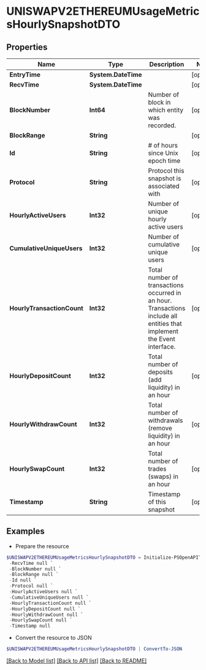 # UNISWAPV2ETHEREUMUsageMetricsHourlySnapshotDTO
## Properties

Name | Type | Description | Notes
------------ | ------------- | ------------- | -------------
**EntryTime** | **System.DateTime** |  | [optional] 
**RecvTime** | **System.DateTime** |  | [optional] 
**BlockNumber** | **Int64** | Number of block in which entity was recorded. | [optional] 
**BlockRange** | **String** |  | [optional] 
**Id** | **String** | # of hours since Unix epoch time | [optional] 
**Protocol** | **String** | Protocol this snapshot is associated with | [optional] 
**HourlyActiveUsers** | **Int32** | Number of unique hourly active users | [optional] 
**CumulativeUniqueUsers** | **Int32** | Number of cumulative unique users | [optional] 
**HourlyTransactionCount** | **Int32** | Total number of transactions occurred in an hour. Transactions include all entities that implement the Event interface. | [optional] 
**HourlyDepositCount** | **Int32** |  Total number of deposits (add liquidity) in an hour | [optional] 
**HourlyWithdrawCount** | **Int32** | Total number of withdrawals (remove liquidity) in an hour | [optional] 
**HourlySwapCount** | **Int32** | Total number of trades (swaps) in an hour | [optional] 
**Timestamp** | **String** | Timestamp of this snapshot | [optional] 

## Examples

- Prepare the resource
```powershell
$UNISWAPV2ETHEREUMUsageMetricsHourlySnapshotDTO = Initialize-PSOpenAPIToolsUNISWAPV2ETHEREUMUsageMetricsHourlySnapshotDTO  -EntryTime null `
 -RecvTime null `
 -BlockNumber null `
 -BlockRange null `
 -Id null `
 -Protocol null `
 -HourlyActiveUsers null `
 -CumulativeUniqueUsers null `
 -HourlyTransactionCount null `
 -HourlyDepositCount null `
 -HourlyWithdrawCount null `
 -HourlySwapCount null `
 -Timestamp null
```

- Convert the resource to JSON
```powershell
$UNISWAPV2ETHEREUMUsageMetricsHourlySnapshotDTO | ConvertTo-JSON
```

[[Back to Model list]](../README.md#documentation-for-models) [[Back to API list]](../README.md#documentation-for-api-endpoints) [[Back to README]](../README.md)

